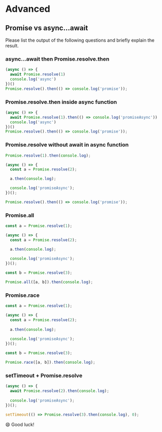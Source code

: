 # Advanced

## Promise vs async...await

Please list the output of the following questions and briefly explain the result.

### async...await then Promise.resolve.then

```js
(async () => {
  await Promise.resolve(1)
  console.log('async')
})()
Promise.resolve().then(() => console.log('promise'));
```

### Promise.resolve.then inside async function

```js
(async () => {
  await Promise.resolve(1).then(() => console.log('promiseAsync'))
  console.log('async')
})()
Promise.resolve().then(() => console.log('promise'));
```

### Promise.resolve without await in async function

```js
Promise.resolve(1).then(console.log);

(async () => {
  const a = Promise.resolve(2);

  a.then(console.log);

  console.log('promiseAsync');
})();

Promise.resolve().then(() => console.log('promise'));
```

### Promise.all

```js
const a = Promise.resolve(1);

(async () => {
  const a = Promise.resolve(2);

  a.then(console.log);
  
  console.log('promiseAsync');
})();

const b = Promise.resolve(3);

Promise.all([a, b]).then(console.log);
```

### Promise.race

```js
const a = Promise.resolve(1);

(async () => {
  const a = Promise.resolve(2);
  
  a.then(console.log);
  
  console.log('promiseAsync');
})();

const b = Promise.resolve(3);

Promise.race([a, b]).then(console.log);
```

### setTimeout + Promise.resolve

```js
(async () => {
  await Promise.resolve(2).then(console.log);
  
  console.log('promiseAsync');
})();

setTimeout(() => Promise.resolve(3).then(console.log), 0);
```

😄 Good luck!

